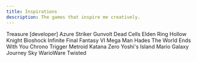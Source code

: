 ```yaml
---
title: Inspirations
description: The games that inspire me creatively. 
---
```


Treasure [developer]
Azure Striker Gunvolt 
Dead Cells
Elden Ring 
Hollow Knight 
Bioshock Infinite 
Final Fantasy VI 
Mega Man 
Hades
The World Ends With You 
Chrono Trigger
Metroid 
Katana Zero
Yoshi's Island 
Mario Galaxy
Journey
Sky 
WarioWare Twisted
